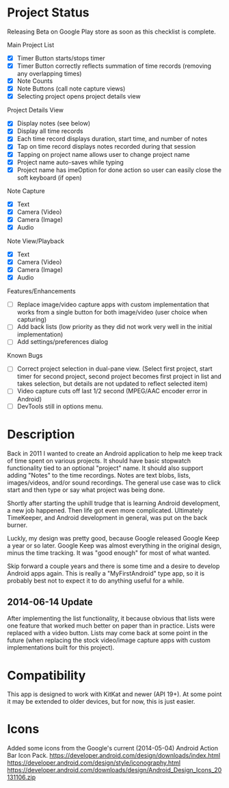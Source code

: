 # Project Status #
Releasing Beta on Google Play store as soon as this checklist is complete.

Main Project List
 - [x] Timer Button starts/stops timer
 - [x] Timer Button correctly reflects summation of time records (removing any overlapping times)
 - [x] Note Counts
 - [x] Note Buttons (call note capture views)
 - [x] Selecting project opens project details view

Project Details View
 - [x] Display notes (see below)
 - [x] Display all time records
 - [x] Each time record displays duration, start time, and number of notes
 - [x] Tap on time record displays notes recorded during that session
 - [x] Tapping on project name allows user to change project name
 - [x] Project name auto-saves while typing
 - [x] Project name has imeOption for done action so user can easily close the soft keyboard (if open)

Note Capture
 - [x] Text
 - [x] Camera (Video)
 - [x] Camera (Image)
 - [x] Audio

Note View/Playback
 - [x] Text
 - [x] Camera (Video)
 - [x] Camera (Image)
 - [x] Audio

Features/Enhancements
 - [ ] Replace image/video capture apps with custom implementation that works from a single button for both image/video (user choice when capturing)
 - [ ] Add back lists (low priority as they did not work very well in the initial implementation)
 - [ ] Add settings/preferences dialog

Known Bugs
 - [ ] Correct project selection in dual-pane view. (Select first project, start timer for second project, second project becomes first project in list and takes selection, but details are not updated to reflect selected item)
 - [ ] Video capture cuts off last 1/2 second (MPEG/AAC encoder error in Android)
 - [ ] DevTools still in options menu.

# Description #
Back in 2011 I wanted to create an Android application to help me keep track of time spent on various projects. It should have basic stopwatch functionality tied to an optional "project" name. It should also support adding "Notes" to the time recordings. Notes are text blobs, lists, images/videos, and/or sound recordings. The general use case was to click start and then type or say what project was being done.

Shortly after starting the uphill trudge that is learning Android development, a new job happened. Then life got even more complicated. Ultimately TimeKeeper, and Android development in general, was put on the back burner.

Luckly, my design was pretty good, because Google released Google Keep a year or so later. Google Keep was almost everything in the original design, minus the time tracking. It was "good enough" for most of what wanted.

Skip forward a couple years and there is some time and a desire to develop Android apps again. This is really a "MyFirstAndroid" type app, so it is probably best not to expect it to do anything useful for a while.

## 2014-06-14 Update ##
After implementing the list functionality, it because obvious that lists were one feature that worked much better on paper than in practice. Lists were replaced with a video button. Lists may come back at some point in the future (when replacing the stock video/image capture apps with custom implementations built for this project).

# Compatibility #
This app is designed to work with KitKat and newer (API 19+). At some point it may be extended to older devices, but for now, this is just easier.

# Icons #
Added some icons from the Google's current (2014-05-04) Android Action Bar Icon Pack.
https://developer.android.com/design/downloads/index.html
https://developer.android.com/design/style/iconography.html
https://developer.android.com/downloads/design/Android_Design_Icons_20131106.zip